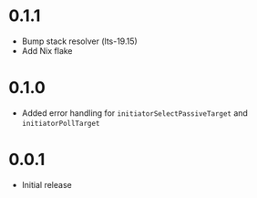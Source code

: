 # 0.1.1

* Bump stack resolver (lts-19.15)
* Add Nix flake

# 0.1.0

* Added error handling for `initiatorSelectPassiveTarget` and
  `initiatorPollTarget`

# 0.0.1

* Initial release
